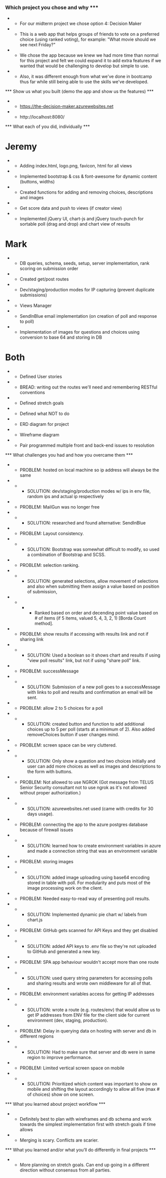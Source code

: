 ### Which project you chose and why ***
* - For our midterm project we chose option 4: Decision Maker
* - This is a web app that helps groups of friends to vote on a preferred choice (using ranked voting), for example: "What movie should we see next Friday?"
* - We chose the app because we knew we had more time than normal for this project and felt we could expand it to add extra features if we wanted that would be challenging to develop but simple to use. 
* - Also, it was different enough from what we've done in bootcamp thus far while still being able to use the skills we've developed.

*** Show us what you built (demo the app and show us the features) ***
* - https://the-decision-maker.azurewebsites.net
* - http://localhost:8080/

*** What each of you did, individually ***
# Jeremy
* - Adding index.html, logo.png, favicon, html for all views
* - Implemented bootstrap & css & font-awesome for dynamic content (buttons, widths)
* - Created functions for adding and removing choices, descriptions and images 
* - Get score data and push to views (if creator view)
* - Implemented jQuery UI, chart-js and jQuery touch-punch for sortable poll (drag and drop) and chart view of results

# Mark
* - DB queries, schema, seeds, setup, server implementation, rank scoring on submission order
* - Created get/post routes
* - Dev/staging/production modes for IP capturing (prevent duplicate submissions)
* - Views Manager
* - SendInBlue email implementation (on creation of poll and response to poll)
* - Implementation of images for questions and choices using conversion to base 64 and storing in DB

# Both
* - Defined User stories
* - BREAD: writing out the routes we'll need and remembering RESTful conventions
* - Defined stretch goals
* - Defined what NOT to do
* - ERD diagram for project
* - Wireframe diagram
* - Pair programmed multiple front and back-end issues to resolution

*** What challenges you had and how you overcame them ***
* - PROBLEM: hosted on local machine so ip address will always be the same
* - - SOLUTION: dev/staging/production modes w/ ips in env file, random ips and actual ip respectively
* - PROBLEM: MailGun was no longer free
* - - SOLUTION: researched and found alternative: SendInBlue
* - PROBLEM: Layout consistency.
* - - SOLUTION: Bootstrap was somewhat difficult to modify, so used a combination of Bootstrap and SCSS. 
* - PROBLEM: selection ranking.
* - - SOLUTION: generated selections, allow movement of selections and also when submitting them assign a value based on position of submission, 
* - - - Ranked based on order and decending point value based on # of items (if 5 items, valued 5, 4, 3, 2, 1) [Borda Count method].
* - PROBLEM: show results if accessing with results link and not if sharing link
* - - SOLUTION: Used a boolean so it shows chart and results if using "view poll results" link, but not if using "share poll" link.
* - PROBLEM: successMessage
* - - SOLUTION: Submission of a new poll goes to a successMessage with links to poll and results and confirmation an email will be sent.
* - PROBLEM: allow 2 to 5 choices for a poll
* - - SOLUTION: created button and function to add additional choices up to 5 per poll (starts at a minimum of 2). Also added removeChoices button if user changes mind.
* - PROBLEM: screen space can be very cluttered.
* - - SOLUTION: Only show a question and two choices initially and user can add more choices as well as images and descriptions to the form with buttons. 
* - PROBLEM: Not allowed to use NGROK (Got message from TELUS Senior Security consultant not to use ngrok as it's not allowed without proper authorization.)
* - - SOLUTION: azurewebsites.net used (came with credits for 30 days usage). 
* - PROBLEM: connecting the app to the azure postgres database because of firewall issues
* - - SOLUTION: learned how to create environment variables in azure and made a connection string that was an environment variable 
* - PROBLEM: storing images
* - - SOLUTION: added image uploading using base64 encoding stored in table with poll. For modularity and puts most of the image processing work on the client.
* - PROBLEM: Needed easy-to-read way of presenting poll results.
* - - SOLUTION: Implemented dynamic pie chart w/ labels from chart.js
* - PROBLEM: GitHub gets scanned for API Keys and they get disabled
* - - SOLUTION: added API keys to .env file so they're not uploaded to GitHub and generated a new key.
* - PROBLEM: SPA app behaviour wouldn't accept more than one route
* - - SOLUTION: used query string parameters for accessing polls and sharing results and wrote own middleware for all of that.
* - PROBLEM: environment variables access for getting IP addresses
* - - SOLUTION: wrote a route (e.g. routes/env) that would allow us to get IP addresses from ENV file for the client side for current environment (dev, staging, production).
* - PROBLEM: Delay in querying data on hosting with server and db in different regions
* - - SOLUTION: Had to make sure that server and db were in same region to improve performance.
* - PROBLEM: Limited vertical screen space on mobile
* - - SOLUTION: Prioritized which content was important to show on mobile and shifting the layout accordingly to allow all five (max # of choices) show on one screen.

*** What you learned about project workflow ***
* - Definitely best to plan with wireframes and db schema and work towards the simplest implementation first with stretch goals if time allows
* - Merging is scary. Conflicts are scarier.

*** What you learned and/or what you’ll do differently in final projects ***
* - More planning on stretch goals. Can end up going in a different direction without consensus from all parties.